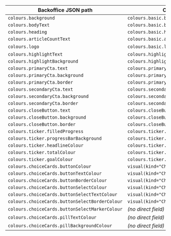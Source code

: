 | **Backoffice JSON path**                       | **ConfigurableDesign path**                           | **BannerTemplateSettings path**                 |
| ---------------------------------------------- | ----------------------------------------------------- | ----------------------------------------------- |
| `colours.background`                           | `colours.basic.background`                            | `containerSettings.backgroundColour`            |
| `colours.bodyText`                             | `colours.basic.bodyText`                              | `containerSettings.textColor`                   |
| `colours.heading`                              | `colours.basic.headerText`                            | `headerSettings.textColour`                     |
| `colours.articleCountText`                     | `colours.basic.articleCountText`                      | `articleCountTextColour`                        |
| `colours.logo`                                 | `colours.basic.logo`                                  | — _(no direct field)_                           |
| `colours.highlightText`                        | `colours.highlightedText.text`                        | `highlightedTextSettings.textColour`            |
| `colours.highlightBackground`                  | `colours.highlightedText.highlight`                   | `highlightedTextSettings.highlightColour`       |
| `colours.primaryCta.text`                      | `colours.primaryCta.default.text`                     | `primaryCtaSettings.default.textColour`         |
| `colours.primaryCta.background`                | `colours.primaryCta.default.background`               | `primaryCtaSettings.default.backgroundColour`   |
| `colours.primaryCta.border`                    | `colours.primaryCta.default.border`                   | `primaryCtaSettings.default.border`             |
| `colours.secondaryCta.text`                    | `colours.secondaryCta.default.text`                   | `secondaryCtaSettings.default.textColour`       |
| `colours.secondaryCta.background`              | `colours.secondaryCta.default.background`             | `secondaryCtaSettings.default.backgroundColour` |
| `colours.secondaryCta.border`                  | `colours.secondaryCta.default.border`                 | `secondaryCtaSettings.default.border`           |
| `colours.closeButton.text`                     | `colours.closeButton.default.text`                    | `closeButtonSettings.default.textColour`        |
| `colours.closeButton.background`               | `colours.closeButton.default.background`              | `closeButtonSettings.default.backgroundColour`  |
| `colours.closeButton.border`                   | `colours.closeButton.default.border`                  | `closeButtonSettings.default.border`            |
| `colours.ticker.filledProgress`                | `colours.ticker.filledProgress`                       | `tickerStylingSettings.filledProgressColour`    |
| `colours.ticker.progressBarBackground`         | `colours.ticker.progressBarBackground`                | `tickerStylingSettings.progressBarBackground`   |
| `colours.ticker.headlineColour`                | `colours.ticker.headlineColour`                       | `tickerStylingSettings.headlineColour`          |
| `colours.ticker.totalColour`                   | `colours.ticker.totalColour`                          | `tickerStylingSettings.totalColour`             |
| `colours.ticker.goalColour`                    | `colours.ticker.goalColour`                           | `tickerStylingSettings.goalColour`              |
| `colours.choiceCards.buttonColour`             | `visual(kind="ChoiceCards").buttonColour`             | `choiceCardSettings.buttonColour`               |
| `colours.choiceCards.buttonTextColour`         | `visual(kind="ChoiceCards").buttonTextColour`         | `choiceCardSettings.buttonTextColour`           |
| `colours.choiceCards.buttonBorderColour`       | `visual(kind="ChoiceCards").buttonBorderColour`       | `choiceCardSettings.buttonBorderColour`         |
| `colours.choiceCards.buttonSelectColour`       | `visual(kind="ChoiceCards").buttonSelectColour`       | `choiceCardSettings.buttonSelectColour`         |
| `colours.choiceCards.buttonSelectTextColour`   | `visual(kind="ChoiceCards").buttonSelectTextColour`   | `choiceCardSettings.buttonSelectTextColour`     |
| `colours.choiceCards.buttonSelectBorderColour` | `visual(kind="ChoiceCards").buttonSelectBorderColour` | `choiceCardSettings.buttonSelectBorderColour`   |
| `colours.choiceCards.buttonSelectMarkerColour` | _(no direct field)_                                   | _(no direct field)_                             |
| `colours.choiceCards.pillTextColour`           | _(no direct field)_                                   | _(no direct field)_                             |
| `colours.choiceCards.pillBackgroundColour`     | _(no direct field)_                                   | _(no direct field)_                             |
